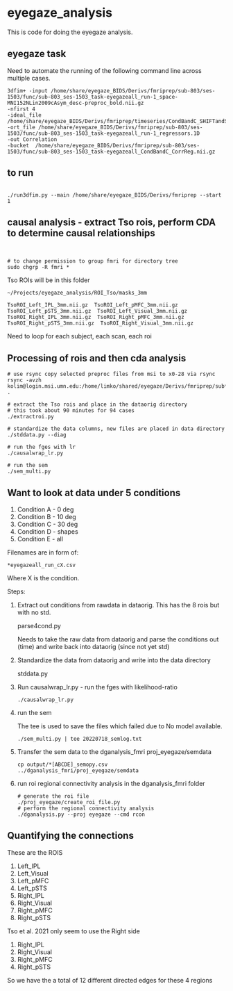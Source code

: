 # eyegaze_analysis

This is code for doing the eyegaze analysis.

## eyegaze task
Need to automate the running of the following command line across multiple 
cases.

```
3dfim+ -input /home/share/eyegaze_BIDS/Derivs/fmriprep/sub-803/ses-1503/func/sub-803_ses-1503_task-eyegazeall_run-1_space-MNI152NLin2009cAsym_desc-preproc_bold.nii.gz 
-nfirst 4 
-ideal_file /home/share/eyegaze_BIDS/Derivs/fmriprep/timeseries/CondBandC_SHIFTandSMOOTH.1D 
-ort_file /home/share/eyegaze_BIDS/Derivs/fmriprep/sub-803/ses-1503/func/sub-803_ses-1503_task-eyegazeall_run-1_regressors.1D 
-out Correlation 
-bucket  /home/share/eyegaze_BIDS/Derivs/fmriprep/sub-803/ses-1503/func/sub-803_ses-1503_task-eyegazeall_CondBandC_CorrReg.nii.gz

```

## to run
```

./run3dfim.py --main /home/share/eyegaze_BIDS/Derivs/fmriprep --start 1
```

## causal analysis - extract Tso rois, perform CDA to determine causal relationships

```bash3dmaskave -mask /home/share/eyegaze_BIDS/Derivs/fmriprep/scripts/ROI_Tso/masks_3mm/TsoROI_Left_IPL_3mm.nii.gz -quiet /home/share/eyegaze_BIDS/Derivs/fmriprep/sub-835/ses-1535/func/sub-835_ses-1535_task-eyegazeall_run-1_space-MNI152NLin2009cAsym_desc-preproc_bold.nii.gz > /home/share/eyegaze_BIDS/Derivs/fmriprep/ROI_timeseries_output/Left_IPL.txt


# to change permission to group fmri for directory tree
sudo chgrp -R fmri * 
```

Tso ROIs will be in this folder
```
~/Projects/eyegaze_analysis/ROI_Tso/masks_3mm

TsoROI_Left_IPL_3mm.nii.gz  TsoROI_Left_pMFC_3mm.nii.gz  TsoROI_Left_pSTS_3mm.nii.gz  TsoROI_Left_Visual_3mm.nii.gz  TsoROI_Right_IPL_3mm.nii.gz  TsoROI_Right_pMFC_3mm.nii.gz  TsoROI_Right_pSTS_3mm.nii.gz  TsoROI_Right_Visual_3mm.nii.gz

```

Need to loop for each subject, each scan, each roi

## Processing of rois and then cda analysis

```
# use rsync copy selected preproc files from msi to x0-28 via rsync
rsync -avzh kolim@login.msi.umn.edu:/home/limko/shared/eyegaze/Derivs/fmriprep/sub*/ses*/func/*gazeall*preproc*nii.gz .

# extract the Tso rois and place in the dataorig directory
# this took about 90 minutes for 94 cases
./extractroi.py 

# standardize the data columns, new files are placed in data directory
./stddata.py --diag

# run the fges with lr
./causalwrap_lr.py 

# run the sem
./sem_multi.py 
```
## Want to look at data under 5 conditions

1. Condition A - 0 deg
2. Condition B - 10 deg
3. Condition C - 30 deg
4. Condition D - shapes
5. Condition E - all

Filenames are in form of:
```
*eyegazeall_run_cX.csv
```
Where X is the condition.

Steps:

1. Extract out conditions from rawdata in dataorig. This has the 8 rois but with no std.

    parse4cond.py

    Needs to take the raw data from dataorig
    and parse the conditions out (time) and write back into dataorig (since not yet std)

2. Standardize the data from dataorig and write into the data directory

    stddata.py

3. Run  causalwrap_lr.py - run the fges with likelihood-ratio

    ```
    ./causalwrap_lr.py 
    ```
4. run the sem

    The tee is used to save the files which failed due to No model available.
    ```
    ./sem_multi.py | tee 20220718_semlog.txt
    ```
   


5. Transfer the sem data to the dganalysis_fmri proj_eyegaze/semdata

    ```
    cp output/*[ABCDE]_semopy.csv ../dganalysis_fmri/proj_eyegaze/semdata
    ```

6. run roi regional connectivity analysis in the dganalysis_fmri folder

    ```
    # generate the roi file
    ./proj_eyegaze/create_roi_file.py
    # perform the regional connectivity analysis
    ./dganalysis.py --proj eyegaze --cmd rcon
    ```

## Quantifying the connections

These are the ROIS

1. Left_IPL
2. Left_Visual
3. Left_pMFC
4. Left_pSTS
5. Right_IPL
6. Right_Visual
7. Right_pMFC
8. Right_pSTS

Tso et al. 2021 only seem to use the Right side

1. Right_IPL
2. Right_Visual
3. Right_pMFC
4. Right_pSTS

So we have the a total of 12 different directed edges for these 4 regions


